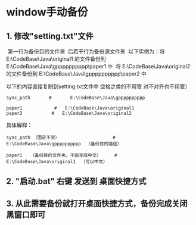 # window手动备份

## 1.   修改"setting.txt"文件
​    第一行为备份目的文件夹
​    后若干行为备份源文件夹
​    以下实例为：将 E:\CodeBase\Java\original1 的文件备份到 E:\CodeBase\Java\gpppppppppp\paper1 中
​                           将 E:\CodeBase\Java\original2 的文件备份到 E:\CodeBase\Java\gpppppppppp\paper2 中

以下的内容直接复制到setting.txt文件中  空格之类的不用管 对不对齐也不用管）
```
sync_path       #       E:\CodeBase\Java\gpppppppppp

paper1            #   E:\CodeBase\Java\original1
paper2           #   E:\CodeBase\Java\original2
```

具体解释：
```
sync_path （固定不变）                    #              E:\CodeBase\Java\gpppppppppp  （备份目的路径）

paper1   （备份目的文件夹，不能写成中文）     #              E:\CodeBase\Java\original1  （可以中文）
```

## 2.   "启动.bat" 右键 发送到 桌面快捷方式

## 3.    从此需要备份就打开桌面快捷方式，备份完成关闭黑窗口即可



